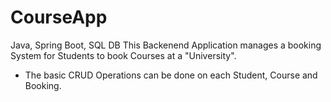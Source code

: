 # CourseApp
Java, Spring Boot, SQL DB
This Backenend Application manages a booking System for Students to book Courses at a "University".
- The basic CRUD Operations can be done on each Student, Course and Booking.
